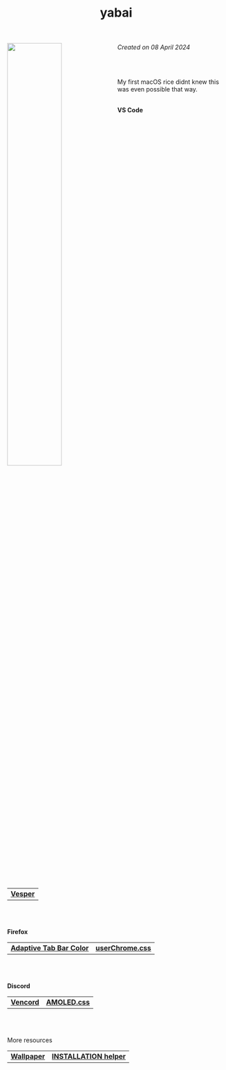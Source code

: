 <h1 align="center"> yabai <br><br> </h1>
<img width="50%" align="left" src="https://github.com/0PandaDEV/dotfiles/blob/main/images/showcase.png?raw=true">

<h6><i>Created on 08 April 2024</i></h6><br>
<p>
  My first macOS rice didnt knew this was even possible that way.
  
  <br>
  <br>

  **VS Code**

  <table><tr><td>
        <a href="https://marketplace.visualstudio.com/items?itemName=raunofreiberg.vesper"> <b>Vesper</b> </a>
  </td></tr></table>

  <br>
  <br>

  **Firefox**

  <table>
    <tr>
      <td>
        <a href="https://addons.mozilla.org/en-US/firefox/addon/adaptive-tab-bar-colour/"> <b>Adaptive Tab Bar Color</b> </a>
      </td>
      <td>
        <a href="https://github.com/0PandaDEV/dotfiles/tree/main/MacOS/yabai/userChrome.css"> <b>userChrome.css</b> </a>
      </td>
    </tr>
  </table>

  <br>
  <br>

  **Discord**

  <table>
    <tr>
      <td>
        <a href="https://vencord.dev"> <b>Vencord</b> </a>
      </td>
      <td>
        <a href="https://gist.githubusercontent.com/0PandaDEV/d70f9e9f870497d4ad2bcdc2d7f1a4fb/raw/b09c7ee9726c99485cee367187b5008608cea67e/AMOLED.theme.css"> <b>AMOLED.css</b> </a>
      </td>
    </tr>
  </table>

  <br>
  <br>

  More resources

  <table>
    <tr>
      <td>
        <a href="https://github.com/0PandaDEV/dotfiles/tree/main/Wallpapers/yabai.png"> <b>Wallpaper</b> </a>
      </td>
      <td>
        <a href="https://github.com/0PandaDEV/dotfiles/tree/main/MacOS/yabai/INSTALLATION.md"> <b>INSTALLATION helper</b> </a>
      </td>
    </tr>
  </table>
</p>
